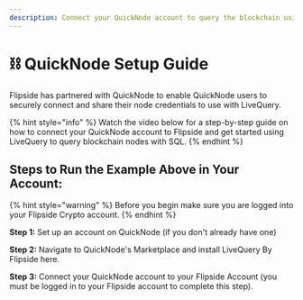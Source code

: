 ```yaml
---
description: Connect your QuickNode account to query the blockchain using LiveQuery
---
```


# ⛓ QuickNode Setup Guide

Flipside has partnered with QuickNode to enable QuickNode users to securely connect and share their node credentials to use with LiveQuery.&#x20;

{% hint style="info" %}
Watch the video below for a step-by-step guide on how to connect your QuickNode account to Flipside and get started using LiveQuery to query blockchain nodes with SQL.
{% endhint %}

## **Steps to Run the Example Above in Your Account:**

{% hint style="warning" %}
Before you begin make sure you are logged into your Flipside Crypto account.
{% endhint %}

**Step 1:** Set up an account on QuickNode (if you don't already have one)&#x20;

**Step 2:** Navigate to QuickNode's Marketplace and install LiveQuery By Flipside here.

**Step 3:** Connect your QuickNode account to your Flipside Account (you must be logged in to your  Flipside account to complete this step).

